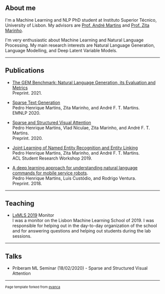 ## About me 

I'm a Machine Learning and NLP PhD student at Instituto Superior Técnico, University of Lisbon. My advisors are [Prof. André Martins](https://andre-martins.github.io/) and [Prof. Zita Marinho](https://www.cs.cmu.edu/~zmarinho/).

I'm very enthusiastic about Machine Learning and Natural Language Processing. My main research interests are Natural Language Generation, Language Modelling, and Deep Latent Variable Models.


---

## Publications

* [The GEM Benchmark: Natural Language Generation, its Evaluation and Metrics](https://arxiv.org/abs/2102.01672)<br/>
  Preprint. 2021.
    
* [Sparse Text Generation](https://arxiv.org/pdf/2004.02644.pdf)<br/>
  Pedro Henrique Martins, Zita Marinho, and André F. T. Martins. <br/>
  EMNLP 2020.

* [Sparse and Structured Visual Attention](https://arxiv.org/abs/2002.05556)<br/>
  Pedro Henrique Martins, Vlad Niculae, Zita Marinho, and André F. T. Martins.<br/>
  Preprint. 2020.

* [Joint Learning of Named Entity Recognition and Entity Linking](https://www.aclweb.org/anthology/P19-2026)<br/>
  Pedro Henrique Martins, Zita Marinho, and André F. T. Martins.<br/>
  ACL Student Research Workshop 2019.

* [A deep learning approach for understanding natural language commands for mobile service robots](https://arxiv.org/abs/1807.03053).<br/>
  Pedro Henrique Martins, Luis Custódio, and Rodrigo Ventura.<br/>
  Preprint. 2018.

---
## Teaching
* [LxMLS 2019](http://lxmls.it.pt/2019/) Monitor<br />
 I was a monitor on the Lisbon Machine Learning School of 2019. I was responsible for helping out in the day-to-day organization of the school and for answering questions and helping out students during the lab sessions.

---
## Talks
* Priberam ML Seminar (18/02/2020) - Sparse and Structured Visual Attention



---
<p style="font-size:11px">Page template forked from <a href="https://github.com/evanca/quick-portfolio">evanca</a></p>
<!-- Remove above link if you don't want to attibute -->
